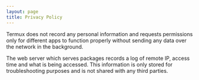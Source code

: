 ```yaml
---
layout: page
title: Privacy Policy
---
```


Termux does not record any personal information and requests permissions only for different apps to function properly without sending any data over the network in the background.

The web server which serves packages records a log of remote IP, access time and what is being accessed. This information is only stored for troubleshooting purposes and is not shared with any third parties.
